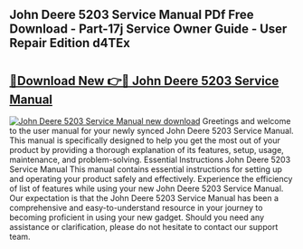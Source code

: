 ## John Deere 5203 Service Manual PDf Free Download - Part-17j Service Owner Guide - User Repair Edition d4TEx

# <h2><a href="http://bc27232.oget.top/?id=John+Deere+5203+Service+Manual">🔗Download New 👉🔴 John Deere 5203 Service Manual</a></h2>

[![John Deere 5203 Service Manual new download](https://i.imgur.com/5g1atiW.png)](http://bc27232.oget.top/?id=John+Deere+5203+Service+Manual)
Greetings and welcome to the user manual for your newly synced John Deere 5203 Service Manual. This manual is specifically designed to help you get the most out of your product by providing a thorough explanation of its features, setup, usage, maintenance, and problem-solving. Essential Instructions John Deere 5203 Service Manual This manual contains essential instructions for setting up and operating your product safely and effectively. Experience the efficiency of list of features while using your new John Deere 5203 Service Manual. Our expectation is that the John Deere 5203 Service Manual has been a comprehensive and easy-to-understand resource in your journey to becoming proficient in using your new gadget. Should you need any assistance or clarification, please do not hesitate to contact our support team.
